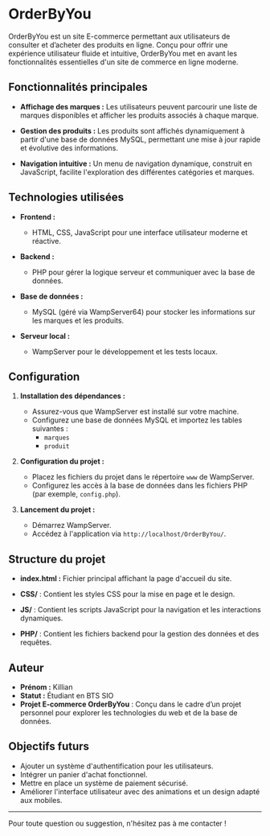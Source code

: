 # OrderByYou

OrderByYou est un site E-commerce permettant aux utilisateurs de consulter et d’acheter des produits en ligne. Conçu pour offrir une expérience utilisateur fluide et intuitive, OrderByYou met en avant les fonctionnalités essentielles d'un site de commerce en ligne moderne.

## Fonctionnalités principales

- **Affichage des marques :**
  Les utilisateurs peuvent parcourir une liste de marques disponibles et afficher les produits associés à chaque marque.

- **Gestion des produits :**
  Les produits sont affichés dynamiquement à partir d'une base de données MySQL, permettant une mise à jour rapide et évolutive des informations.

- **Navigation intuitive :**
  Un menu de navigation dynamique, construit en JavaScript, facilite l'exploration des différentes catégories et marques.

## Technologies utilisées

- **Frontend :**

  - HTML, CSS, JavaScript pour une interface utilisateur moderne et réactive.

- **Backend :**

  - PHP pour gérer la logique serveur et communiquer avec la base de données.

- **Base de données :**

  - MySQL (géré via WampServer64) pour stocker les informations sur les marques et les produits.

- **Serveur local :**

  - WampServer pour le développement et les tests locaux.

## Configuration

1. **Installation des dépendances :**

   - Assurez-vous que WampServer est installé sur votre machine.
   - Configurez une base de données MySQL et importez les tables suivantes :
     - `marques`
     - `produit`

2. **Configuration du projet :**

   - Placez les fichiers du projet dans le répertoire `www` de WampServer.
   - Configurez les accès à la base de données dans les fichiers PHP (par exemple, `config.php`).

3. **Lancement du projet :**

   - Démarrez WampServer.
   - Accédez à l'application via `http://localhost/OrderByYou/`.

## Structure du projet

- **index.html :**
  Fichier principal affichant la page d'accueil du site.

- **CSS/** :
  Contient les styles CSS pour la mise en page et le design.

- **JS/** :
  Contient les scripts JavaScript pour la navigation et les interactions dynamiques.

- **PHP/** :
  Contient les fichiers backend pour la gestion des données et des requêtes.

## Auteur

- **Prénom :** Killian
- **Statut :** Étudiant en BTS SIO
- **Projet E-commerce OrderByYou** : Conçu dans le cadre d’un projet personnel pour explorer les technologies du web et de la base de données.

## Objectifs futurs

- Ajouter un système d'authentification pour les utilisateurs.
- Intégrer un panier d'achat fonctionnel.
- Mettre en place un système de paiement sécurisé.
- Améliorer l'interface utilisateur avec des animations et un design adapté aux mobiles.

---

Pour toute question ou suggestion, n'hésitez pas à me contacter !

